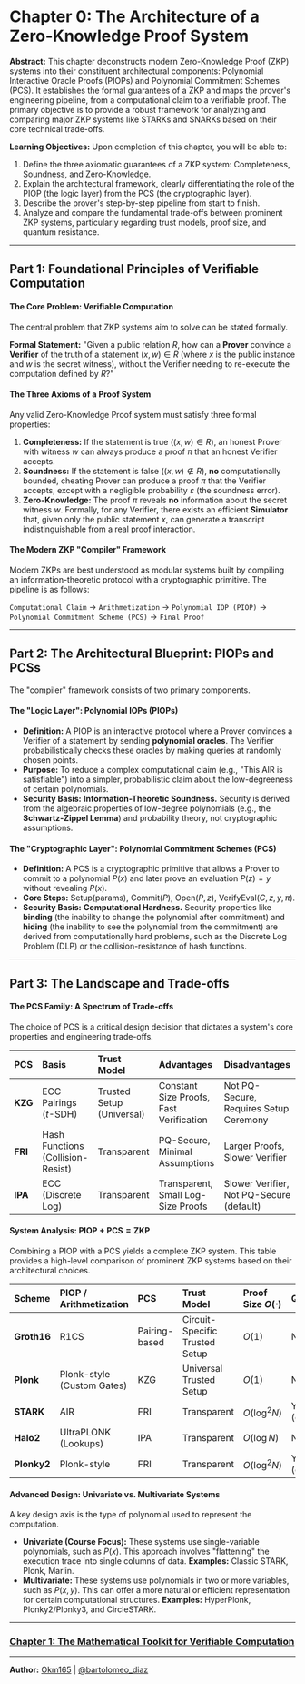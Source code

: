 # Chapter 0: The Architecture of a Zero-Knowledge Proof System

**Abstract:** This chapter deconstructs modern Zero-Knowledge Proof (ZKP) systems into their constituent architectural components: Polynomial Interactive Oracle Proofs (PIOPs) and Polynomial Commitment Schemes (PCS). It establishes the formal guarantees of a ZKP and maps the prover's engineering pipeline, from a computational claim to a verifiable proof. The primary objective is to provide a robust framework for analyzing and comparing major ZKP systems like STARKs and SNARKs based on their core technical trade-offs.

**Learning Objectives:** Upon completion of this chapter, you will be able to:

1.  Define the three axiomatic guarantees of a ZKP system: Completeness, Soundness, and Zero-Knowledge.
2.  Explain the architectural framework, clearly differentiating the role of the PIOP (the logic layer) from the PCS (the cryptographic layer).
3.  Describe the prover's step-by-step pipeline from start to finish.
4.  Analyze and compare the fundamental trade-offs between prominent ZKP systems, particularly regarding trust models, proof size, and quantum resistance.

---

## Part 1: Foundational Principles of Verifiable Computation

#### The Core Problem: Verifiable Computation

The central problem that ZKP systems aim to solve can be stated formally.

**Formal Statement:** "Given a public relation $`R`$, how can a **Prover** convince a **Verifier** of the truth of a statement $`(x, w) \in R`$ (where $`x`$ is the public instance and $`w`$ is the secret witness), without the Verifier needing to re-execute the computation defined by $`R`$?"

#### The Three Axioms of a Proof System

Any valid Zero-Knowledge Proof system must satisfy three formal properties:

1.  **Completeness:** If the statement is true ($`(x, w) \in R`$), an honest Prover with witness $`w`$ can always produce a proof $`\pi`$ that an honest Verifier accepts.
2.  **Soundness:** If the statement is false ($`(x, w) \notin R`$), **no** computationally bounded, cheating Prover can produce a proof $`\pi`$ that the Verifier accepts, except with a negligible probability $`\varepsilon`$ (the soundness error).
3.  **Zero-Knowledge:** The proof $`\pi`$ reveals **no** information about the secret witness $`w`$. Formally, for any Verifier, there exists an efficient **Simulator** that, given only the public statement $`x`$, can generate a transcript indistinguishable from a real proof interaction.

#### The Modern ZKP "Compiler" Framework

Modern ZKPs are best understood as modular systems built by compiling an information-theoretic protocol with a cryptographic primitive. The pipeline is as follows:

`Computational Claim` → `Arithmetization` → `Polynomial IOP (PIOP)` → `Polynomial Commitment Scheme (PCS)` → `Final Proof`

---

## Part 2: The Architectural Blueprint: PIOPs and PCSs

The "compiler" framework consists of two primary components.

#### The "Logic Layer": Polynomial IOPs (PIOPs)

- **Definition:** A PIOP is an interactive protocol where a Prover convinces a Verifier of a statement by sending **polynomial oracles**. The Verifier probabilistically checks these oracles by making queries at randomly chosen points.
- **Purpose:** To reduce a complex computational claim (e.g., "This AIR is satisfiable") into a simpler, probabilistic claim about the low-degreeness of certain polynomials.
- **Security Basis:** **Information-Theoretic Soundness.** Security is derived from the algebraic properties of low-degree polynomials (e.g., the **Schwartz-Zippel Lemma**) and probability theory, not cryptographic assumptions.

#### The "Cryptographic Layer": Polynomial Commitment Schemes (PCS)

- **Definition:** A PCS is a cryptographic primitive that allows a Prover to commit to a polynomial $`P(x)`$ and later prove an evaluation $`P(z) = y`$ without revealing $`P(x)`$.
- **Core Steps:** $`\text{Setup}(\text{params})`$, $`\text{Commit}(P)`$, $`\text{Open}(P, z)`$, $`\text{VerifyEval}(C, z, y, \pi)`$.
- **Security Basis:** **Computational Hardness.** Security properties like **binding** (the inability to change the polynomial after commitment) and **hiding** (the inability to see the polynomial from the commitment) are derived from computationally hard problems, such as the Discrete Log Problem (DLP) or the collision-resistance of hash functions.

---

## Part 3: The Landscape and Trade-offs

#### The PCS Family: A Spectrum of Trade-offs

The choice of PCS is a critical design decision that dictates a system's core properties and engineering trade-offs.

| PCS     | Basis                             | Trust Model               | Advantages                              | Disadvantages                            |
| :------ | :-------------------------------- | :------------------------ | :-------------------------------------- | :--------------------------------------- |
| **KZG** | ECC Pairings ($`t\text{-SDH}`$)   | Trusted Setup (Universal) | Constant Size Proofs, Fast Verification | Not PQ-Secure, Requires Setup Ceremony   |
| **FRI** | Hash Functions (Collision-Resist) | Transparent               | PQ-Secure, Minimal Assumptions          | Larger Proofs, Slower Verifier           |
| **IPA** | ECC (Discrete Log)                | Transparent               | Transparent, Small Log-Size Proofs      | Slower Verifier, Not PQ-Secure (default) |

#### System Analysis: $`\text{PIOP} + \text{PCS} = \text{ZKP}`$

Combining a PIOP with a PCS yields a complete ZKP system. This table provides a high-level comparison of prominent ZKP systems based on their architectural choices.

| Scheme      | PIOP / Arithmetization     | PCS           | Trust Model                    | Proof Size $`O(\cdot)`$ | Quantum?          |
| :---------- | :------------------------- | :------------ | :----------------------------- | :---------------------- | :---------------- |
| **Groth16** | R1CS                       | Pairing-based | Circuit-Specific Trusted Setup | $`O(1)`$                | No                |
| **Plonk**   | Plonk-style (Custom Gates) | KZG           | Universal Trusted Setup        | $`O(1)`$                | No                |
| **STARK**   | AIR                        | FRI           | Transparent                    | $`O(\log^2 N)`$         | Yes (conjectured) |
| **Halo2**   | UltraPLONK (Lookups)       | IPA           | Transparent                    | $`O(\log N)`$           | No (default)      |
| **Plonky2** | Plonk-style                | FRI           | Transparent                    | $`O(\log^2 N)`$         | Yes (conjectured) |

#### Advanced Design: Univariate vs. Multivariate Systems

A key design axis is the type of polynomial used to represent the computation.

- **Univariate (Course Focus):** These systems use single-variable polynomials, such as $`P(x)`$. This approach involves "flattening" the execution trace into single columns of data. **Examples:** Classic STARK, Plonk, Marlin.
- **Multivariate:** These systems use polynomials in two or more variables, such as $`P(x, y)`$. This can offer a more natural or efficient representation for certain computational structures. **Examples:** HyperPlonk, Plonky2/Plonky3, and CircleSTARK.

---

### [Chapter 1: The Mathematical Toolkit for Verifiable Computation](../1_mathematical_toolkit/README.md)

---

**Author:** [Okm165](https://github.com/Okm165) | [@bartolomeo_diaz](https://x.com/bartolomeo_diaz)
